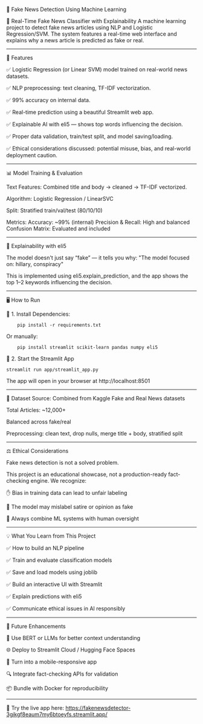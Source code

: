 📰 Fake News Detection Using Machine Learning


🚀 Real-Time Fake News Classifier with Explainability
A machine learning project to detect fake news articles using NLP and Logistic Regression/SVM. The system features a real-time web interface and explains why a news article is predicted as fake or real.

--------------------------------------------------------------------------

📌 Features

✅ Logistic Regression (or Linear SVM) model trained on real-world news datasets.

✅ NLP preprocessing: text cleaning, TF-IDF vectorization.

✅ 99% accuracy on internal data.

✅ Real-time prediction using a beautiful Streamlit web app.

✅ Explainable AI with eli5 — shows top words influencing the decision.

✅ Proper data validation, train/test split, and model saving/loading.

✅ Ethical considerations discussed: potential misuse, bias, and real-world deployment caution.

-----------------------------------------------------------------------------

📊 Model Training & Evaluation

Text Features: Combined title and body → cleaned → TF-IDF vectorized.

Algorithm: Logistic Regression / LinearSVC

Split: Stratified train/val/test (80/10/10)


Metrics:
    Accuracy: ~99% (internal)
    Precision & Recall: High and balanced
    Confusion Matrix: Evaluated and included

----------------------------------------------------------

🧠 Explainability with eli5

The model doesn't just say “fake” — it tells you why:
        "The model focused on: hillary, conspiracy"

This is implemented using eli5.explain_prediction, and the app shows the top 1–2 keywords influencing the decision.

-----------------------------------------------------------------------------

🖥️ How to Run

🧪 1. Install Dependencies:

        pip install -r requirements.txt
Or manually:
    
        pip install streamlit scikit-learn pandas numpy eli5

🚀 2. Start the Streamlit App

    streamlit run app/streamlit_app.py
    
The app will open in your browser at http://localhost:8501

--------------------------------------------------------------------------------

🔎 Dataset
Source: Combined from Kaggle Fake and Real News datasets

Total Articles: ~12,000+

Balanced across fake/real

Preprocessing: clean text, drop nulls, merge title + body, stratified split

---------------------------------------------------------------------------------

⚖️ Ethical Considerations

Fake news detection is not a solved problem.

This project is an educational showcase, not a production-ready fact-checking engine. We recognize:

✋ Bias in training data can lead to unfair labeling
    
🔄 The model may mislabel satire or opinion as fake
    
🧪 Always combine ML systems with human oversight

---------------------------------------------------------------------------------

💡 What You Learn from This Project

✅ How to build an NLP pipeline

✅ Train and evaluate classification models

✅ Save and load models using joblib

✅ Build an interactive UI with Streamlit

✅ Explain predictions with eli5

✅ Communicate ethical issues in AI responsibly

--------------------------------------------------------------------------------

📌 Future Enhancements

🧠 Use BERT or LLMs for better context understanding

🌐 Deploy to Streamlit Cloud / Hugging Face Spaces

📱 Turn into a mobile-responsive app

🔍 Integrate fact-checking APIs for validation

📦 Bundle with Docker for reproducibility

---------------------------------------------------------------------------------

🔗 Try the live app here: https://fakenewsdetector-3gikgf8eaum7my6btoeyfs.streamlit.app/
